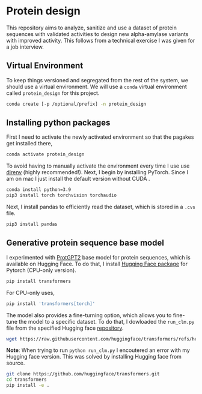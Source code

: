 # Protein design
This repository aims to analyze, sanitize and use a dataset of protein sequences with validated activities to design new alpha-amylase variants with improved activity. This follows from a technical exercise I was given for a job interview.

## Virtual Environment

To keep things versioned and segregated from the rest of the system, we should
use a virtual environment. We will use a `conda` virtual environment called
`protein_design` for this project.

``` sh
conda create [-p /optional/prefix] -n protein_design
```

## Installing python packages
First I need to activate the newly activated environment so that the pagakes get installed there,
``` sh
conda activate protein_design
```
To avoid having to manually activate the environment every time I use use
[direnv](https://direnv.net/) (highly recommended!).
Next, I begin by installing PyTorch. Since I am on mac I just install the default version without CUDA .

``` sh
conda install python=3.9
pip3 install torch torchvision torchaudio
```
Next, I install pandas to efficiently read the dataset, which is stored in a `.cvs` file.

``` sh
pip3 install pandas
```
## Generative protein sequence base model 
I experimented with [ProtGPT2](https://huggingface.co/nferruz/ProtGPT2) base model for protein sequences, which is available on Hugging Face. To do that, I install [Hugging Face package](https://huggingface.co/docs/transformers/installation) for Pytorch (CPU-only version).
``` sh
pip install transformers
```
For CPU-only uses,
```sh
pip install 'transformers[torch]'
```
The model also provides a fine-turning option, which allows you to fine-tune the model to a specific dataset. To do that, I dowloaded the `run_clm.py` file from the specified Hugging face [repository](https://github.com/huggingface/transformers/blob/main/examples/pytorch/language-modeling/run_clm.py).
```sh
wget https://raw.githubusercontent.com/huggingface/transformers/refs/heads/main/examples/pytorch/language-modeling/run_clm.py
```

**Note**: When trying to run `python run_clm.py` I encoutered an error with my Hugging face version. This was solved by installing Hugging face from source.
```sh
git clone https://github.com/huggingface/transformers.git
cd transformers
pip install -e .
```

